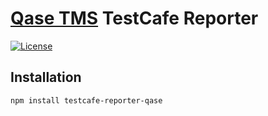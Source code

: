 # [Qase TMS](https://qase.io) TestCafe Reporter

[![License](https://lxgaming.github.io/badges/License-Apache%202.0-blue.svg)](https://www.apache.org/licenses/LICENSE-2.0)

## Installation

```
npm install testcafe-reporter-qase
```
